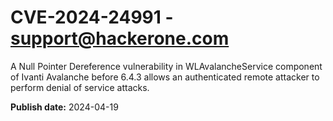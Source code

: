 # CVE-2024-24991 - support@hackerone.com

A Null Pointer Dereference vulnerability in WLAvalancheService component of Ivanti Avalanche before 6.4.3 allows an authenticated remote attacker to perform denial of service attacks. 

**Publish date:** 2024-04-19
